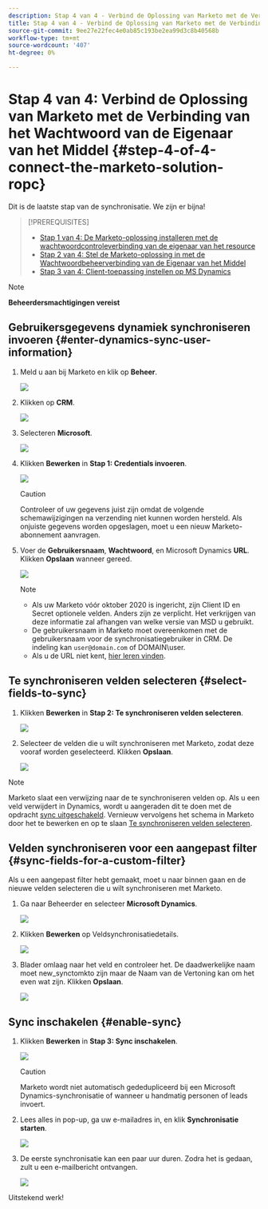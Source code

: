 ```yaml
---
description: Stap 4 van 4 - Verbind de Oplossing van Marketo met de Verbinding van het Wachtwoord van de Eigenaar van het Middel - Marketo Docs - de Documentatie van het Product
title: Stap 4 van 4 - Verbind de Oplossing van Marketo met de Verbinding van het Wachtwoord van de Eigenaar van het Middel
source-git-commit: 9ee27e22fec4e0ab85c193be2ea99d3c8b40568b
workflow-type: tm+mt
source-wordcount: '407'
ht-degree: 0%

---
```


# Stap 4 van 4: Verbind de Oplossing van Marketo met de Verbinding van het Wachtwoord van de Eigenaar van het Middel {#step-4-of-4-connect-the-marketo-solution-ropc}

Dit is de laatste stap van de synchronisatie. We zijn er bijna!

>[!PREREQUISITES]
>
>* [Stap 1 van 4: De Marketo-oplossing installeren met de wachtwoordcontroleverbinding van de eigenaar van het resource](/help/marketo/product-docs/crm-sync/microsoft-dynamics-sync/sync-setup/microsoft-dynamics-365-with-ropc-connection/step-1-of-3-install.md)
>* [Stap 2 van 4: Stel de Marketo-oplossing in met de Wachtwoordbeheerverbinding van de Eigenaar van het Middel](/help/marketo/product-docs/crm-sync/microsoft-dynamics-sync/sync-setup/microsoft-dynamics-365-with-ropc-connection/step-2-of-3-set-up.md)
>* [Stap 3 van 4: Client-toepassing instellen op MS Dynamics](/help/marketo/product-docs/crm-sync/microsoft-dynamics-sync/sync-setup/microsoft-dynamics-365-with-ropc-connection/step-3-of-4-set-up.md)


>[!NOTE]
>
>**Beheerdersmachtigingen vereist**

## Gebruikersgegevens dynamiek synchroniseren invoeren {#enter-dynamics-sync-user-information}

1. Meld u aan bij Marketo en klik op **Beheer**.

   ![](assets/login-admin.png)

1. Klikken op **CRM**.

   ![](assets/image2015-3-16-9-3a47-3a34.png)

1. Selecteren **Microsoft**.

   ![](assets/image2015-3-16-9-3a50-3a6.png)

1. Klikken **Bewerken** in **Stap 1: Credentials invoeren**.

   ![](assets/image2015-3-16-9-3a48-3a43.png)

   >[!CAUTION]
   >
   >Controleer of uw gegevens juist zijn omdat de volgende schemawijzigingen na verzending niet kunnen worden hersteld. Als onjuiste gegevens worden opgeslagen, moet u een nieuw Marketo-abonnement aanvragen.

1. Voer de **Gebruikersnaam**, **Wachtwoord**, en Microsoft Dynamics **URL**. Klikken **Opslaan** wanneer gereed.

   ![](assets/five-1.png)

   >[!NOTE]
   >
   >* Als uw Marketo vóór oktober 2020 is ingericht, zijn Client ID en Secret optionele velden. Anders zijn ze verplicht. Het verkrijgen van deze informatie zal afhangen van welke versie van MSD u gebruikt.
   >* De gebruikersnaam in Marketo moet overeenkomen met de gebruikersnaam voor de synchronisatiegebruiker in CRM. De indeling kan `user@domain.com` of DOMAIN\user.
   >* Als u de URL niet kent, [hier leren vinden](/help/marketo/product-docs/crm-sync/microsoft-dynamics-sync/sync-setup/view-the-organization-service-url.md).


## Te synchroniseren velden selecteren {#select-fields-to-sync}

1. Klikken **Bewerken** in **Stap 2: Te synchroniseren velden selecteren**.

   ![](assets/image2015-3-16-9-3a51-3a28.png)

1. Selecteer de velden die u wilt synchroniseren met Marketo, zodat deze vooraf worden geselecteerd. Klikken **Opslaan**.

   ![](assets/image2016-8-25-15-3a6-3a11.png)

>[!NOTE]
>
>Marketo slaat een verwijzing naar de te synchroniseren velden op. Als u een veld verwijdert in Dynamics, wordt u aangeraden dit te doen met de opdracht [sync uitgeschakeld](/help/marketo/product-docs/crm-sync/salesforce-sync/enable-disable-the-salesforce-sync.md). Vernieuw vervolgens het schema in Marketo door het te bewerken en op te slaan [Te synchroniseren velden selecteren](/help/marketo/product-docs/crm-sync/microsoft-dynamics-sync/microsoft-dynamics-sync-details/microsoft-dynamics-sync-field-sync/editing-fields-to-sync-before-deleting-them-in-dynamics.md).

## Velden synchroniseren voor een aangepast filter {#sync-fields-for-a-custom-filter}

Als u een aangepast filter hebt gemaakt, moet u naar binnen gaan en de nieuwe velden selecteren die u wilt synchroniseren met Marketo.

1. Ga naar Beheerder en selecteer **Microsoft Dynamics**.

   ![](assets/image2015-10-9-9-3a50-3a9.png)

1. Klikken **Bewerken** op Veldsynchronisatiedetails.

   ![](assets/image2015-10-9-9-3a52-3a23.png)

1. Blader omlaag naar het veld en controleer het. De daadwerkelijke naam moet new_synctomkto zijn maar de Naam van de Vertoning kan om het even wat zijn. Klikken **Opslaan**.

   ![](assets/image2016-8-25-15-3a7-3a35.png)

## Sync inschakelen {#enable-sync}

1. Klikken **Bewerken** in **Stap 3: Sync inschakelen**.

   ![](assets/image2015-3-16-9-3a52-3a2.png)

   >[!CAUTION]
   >
   >Marketo wordt niet automatisch gededupliceerd bij een Microsoft Dynamics-synchronisatie of wanneer u handmatig personen of leads invoert.

1. Lees alles in pop-up, ga uw e-mailadres in, en klik **Synchronisatie starten**.

   ![](assets/image2015-3-16-9-3a55-3a10.png)

1. De eerste synchronisatie kan een paar uur duren. Zodra het is gedaan, zult u een e-mailbericht ontvangen.

   ![](assets/image2015-3-16-9-3a59-3a51.png)

Uitstekend werk!
